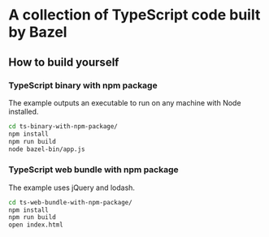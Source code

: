 A collection of TypeScript code built by Bazel
================================================

## How to build yourself

### TypeScript binary with npm package

The example outputs an executable to run on any machine with Node installed.

``` bash
cd ts-binary-with-npm-package/
npm install
npm run build
node bazel-bin/app.js
```

### TypeScript web bundle with npm package

The example uses jQuery and lodash.

``` bash
cd ts-web-bundle-with-npm-package/
npm install
npm run build
open index.html
```
